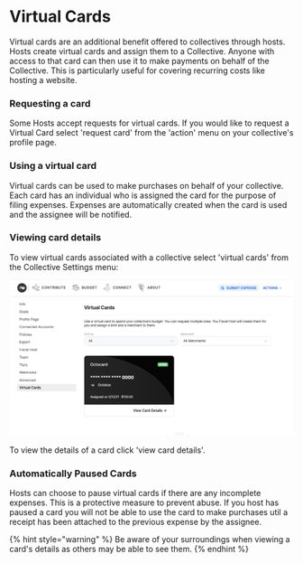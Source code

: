# Virtual Cards

Virtual cards are an additional benefit offered to collectives through hosts. Hosts create virtual cards and assign them to a Collective. Anyone with access to that card can then use it to make payments on behalf of the Collective. This is particularly useful for covering recurring costs like hosting a website. 

### Requesting a card 

Some Hosts accept requests for virtual cards. If you would like to request a Virtual Card select 'request card' from the 'action' menu on your collective's profile page.

### Using a virtual card

Virtual cards can be used to make purchases on behalf of your collective. Each card has an individual who is assigned the card for the purpose of filing expenses. Expenses are automatically created when the card is used and the assignee will be notified.

### Viewing card details

To view virtual cards associated with a collective select 'virtual cards' from the Collective Settings menu:

![View Virtual Cards assigned to your Collective from the Collective&apos;s Seting menu. ](../.gitbook/assets/screenshot-2021-05-13-at-10.15.27.png)

To view the details of a card click 'view card details'. 

### Automatically Paused Cards

Hosts can choose to pause virtual cards if there are any incomplete expenses. This is a protective measure to prevent abuse. If you host has paused a card you will not be able to use the card to make purchases util a receipt has been attached to the previous expense by the assignee.  

{% hint style="warning" %}
Be aware of your surroundings when viewing a card's details as others may be able to see them. 
{% endhint %}



